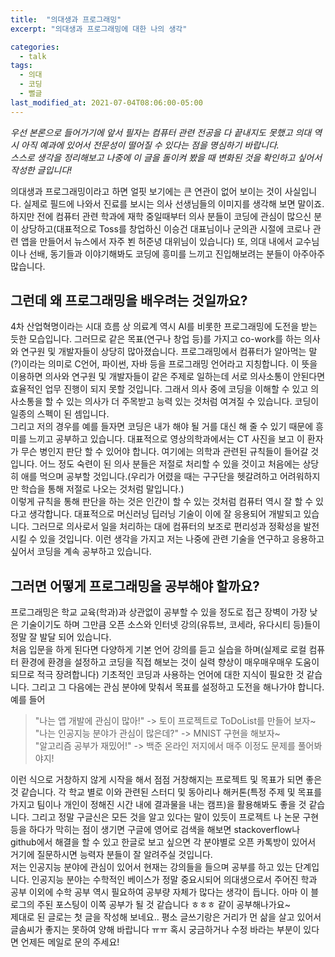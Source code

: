 ```yaml
---
title:  "의대생과 프로그래밍"
excerpt: "의대생과 프로그래밍에 대한 나의 생각"

categories:
  - talk
tags:
  - 의대
  - 코딩
  - 뻘글
last_modified_at: 2021-07-04T08:06:00-05:00
---
```


_우선 본론으로 들어가기에 앞서 필자는 컴퓨터 관련 전공을 다 끝내지도 못했고 의대 역시 아직 예과에 있어서 전문성이 떨어질 수 있다는 점을 명심하기 바랍니다.  
스스로 생각을 정리해보고 나중에 이 글을 돌이켜 봤을 때 변화된 것을 확인하고 싶어서 작성한 글입니다!_    


의대생과 프로그래밍이라고 하면 얼핏 보기에는 큰 연관이 없어 보이는 것이 사실입니다. 실제로 필드에 나와서 진료를 보시는 의사 선생님들의 이미지를 생각해 보면 말이죠.
하지만 전에 컴퓨터 관련 학과에 재학 중일때부터 의사 분들이 코딩에 관심이 많으신 분이 상당하고(대표적으로 Toss를 창업하신 이승건 대표님이나 군의관 시절에 코로나 관련 앱을 만들어서 뉴스에서 자주 뵌 허준녕 대위님이 있습니다)  또, 의대 내에서 교수님이나 선배, 동기들과 이야기해봐도 코딩에 흥미를 느끼고 진입해보려는 분들이 아주아주 많습니다.  
## 그런데 왜 프로그래밍을 배우려는 것일까요?  
4차 산업혁명이라는 시대 흐름 상 의료계 역시 AI를 비롯한 프로그래밍에 도전을 받는 듯한 모습입니다. 그러므로 같은 목표(연구나 창업 등)를 가지고 co-work를 하는 의사와 연구원 및 개발자들이 상당히 많아졌습니다. 프로그래밍에서 컴퓨터가 알아먹는 말(?)이라는 의미로 C언어, 파이썬, 자바 등을 프로그래밍 언어라고 지칭합니다. 이 뜻을 이용하면 의사와 연구원 및 개발자들이 같은 주제로 일하는데 서로 의사소통이 안된다면 효율적인 업무 진행이 되지 못할 것입니다. 그래서 의사 중에 코딩을 이해할 수 있고 의사소통을 할 수 있는 의사가 더 주목받고 능력 있는 것처럼 여겨질 수 있습니다. 코딩이 일종의 스펙이 된 셈입니다.  
그리고 저의 경우를 예를 들자면 코딩은 내가 해야 될 거를 대신 해 줄 수 있기 때문에 흥미를 느끼고 공부하고 있습니다. 대표적으로 영상의학과에서는 CT 사진을 보고 이 환자가 무슨 병인지 판단 할 수 있어야 합니다. 여기에는 의학과 관련된 규칙들이 들어갈 것입니다. 어느 정도 숙련이 된 의사 분들은 저절로 처리할 수 있을 것이고 처음에는 상당히 애를 먹으며 공부할 것입니다.(우리가 어렸을 때는 구구단을 헷갈려하고 어려워하지만 학습을 통해 저절로 나오는 것처럼 말입니다.)  
이렇게 규칙을 통해 판단을 하는 것은 인간이 할 수 있는 것처럼 컴퓨터 역시 잘 할 수 있다고 생각합니다. 대표적으로 머신러닝 딥러닝 기술이 이에 잘 응용되어 개발되고 있습니다. 그러므로 의사로서 일을 처리하는 대에 컴퓨터의 보조로 편리성과 정확성을 발전시킬 수 있을 것입니다. 이런 생각을 가지고 저는 나중에 관련 기술을 연구하고 응용하고 싶어서 코딩을 계속 공부하고 있습니다.  
## 그러면 어떻게 프로그래밍을 공부해야 할까요?  
프로그래밍은 학교 교육(학과)과 상관없이 공부할 수 있을 정도로 접근 장벽이 가장 낮은 기술이기도 하며 그만큼 오픈 소스와 인터넷 강의(유튜브, 코세라, 유다시티 등)들이 정말 잘 발달 되어 있습니다.  
처음 입문을 하게 된다면 다양하게 기본 언어 강의를 듣고 실습을 하며(실제로 로컬 컴퓨터 환경에 환경을 설정하고 코딩을 직접 해보는 것이 실력 향상이 매우매우매우 도움이 되므로 적극 장려합니다) 기초적인 코딩과 사용하는 언어에 대한 지식이 필요한 것 같습니다. 그리고 그 다음에는 관심 분야에 맞춰서 목표를 설정하고 도전을 해나가야 합니다. 예를 들어 
> "나는 앱 개발에 관심이 많아!" -> 토이 프로젝트로 ToDoList를 만들어 보자~  
> "나는 인공지능 분야가 관심이 많은데?" -> MNIST 구현을 해보자~  
> "알고리즘 공부가 재밌어!" -> 백준 온라인 저지에서 매주 이정도 문제를 풀어봐야지!  

이런 식으로 거창하지 않게 시작을 해서 점점 거창해지는 프로젝트 및 목표가 되면 좋은 것 같습니다. 각 학교 별로 이와 관련된 스터디 및 동아리나 해커톤(특정 주제 및 목표를 가지고 팀이나 개인이 정해진 시간 내에 결과물을 내는 캠프)을 활용해봐도 좋을 것 같습니다. 그리고 정말 구글신은 모든 것을 알고 있다는 말이 있듯이 프로젝트 나 논문 구현 등을 하다가 막히는 점이 생기면 구글에 영어로 검색을 해보면 stackoverflow나 github에서 해결을 할 수 있고 한글로 보고 싶으면 각 분야별로 오픈 카톡방이 있어서 거기에 질문하시면 능력자 분들이 잘 알려주실 것입니다.  
저는 인공지능 분야에 관심이 있어서 현재는 강의들을 들으며 공부를 하고 있는 단계입니다. 인공지능 분야는 수학적인 베이스가 정말 중요시되어 의대생으로서 주어진 학과 공부 이외에 수학 공부 역시 필요하여 공부량 자체가 많다는 생각이 듭니다. 아마 이 블로그의 주된 포스팅이 이쪽 공부가 될 것 같습니다 ㅎㅎㅎ 같이 공부해나가요~  
제대로 된 글로는 첫 글을 작성해 보네요.. 평소 글쓰기랑은 거리가 먼 삶을 살고 있어서 글솜씨가 좋지는 못하여 양해 바랍니다 ㅠㅠ  혹시 궁금하거나 수정 바라는 부분이 있다면 언제든 메일로 문의 주세요!
